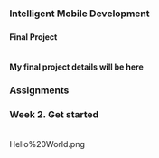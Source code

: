 <h3>Intelligent Mobile Development<h3>
<h4>Final Project<h4><br>
  My final project details will be here
<h3>Assignments<h3>
<h3>Week 2. Get started </h3><br>
Hello%20World.png
